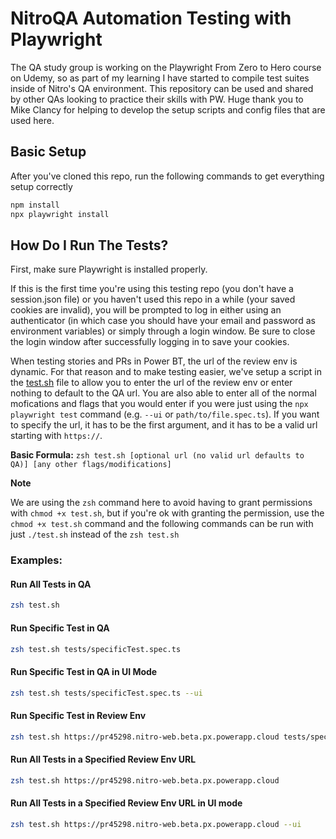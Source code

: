 # NitroQA Automation Testing with Playwright
The QA study group is working on the Playwright From Zero to Hero course on Udemy, so as part of my learning I have started to compile test suites inside of Nitro's QA environment. This repository can be used and shared by other QAs looking to practice their skills with PW. Huge thank you to Mike Clancy for helping to develop the setup scripts and config files that are used here.

## Basic Setup

After you've cloned this repo, run the following commands to get everything setup correctly

```bash
npm install
npx playwright install
```

## How Do I Run The Tests?

First, make sure Playwright is installed properly. 

If this is the first time you're using this testing repo (you don't have a session.json file) or you haven't used this repo in a while (your saved cookies are invalid), you will be prompted to log in either using an authenticator (in which case you should have your email and password as environment variables) or simply through a login window. Be sure to close the login window after successfully logging in to save your cookies.

When testing stories and PRs in Power BT, the url of the review env is dynamic. For that reason and to make testing easier, we've setup a script in the [test.sh](./test.sh) file to allow you to enter the url of the review env or enter nothing to default to the QA url. You are also able to enter all of the normal mofications and flags that you would enter if you were just using the `npx playwright test` command (e.g. `--ui` or `path/to/file.spec.ts`). If you want to specify the url, it has to be the first argument, and it has to be a valid url starting with `https://`.

**Basic Formula:** `zsh test.sh [optional url (no valid url defaults to QA)] [any other flags/modifications]`

**Note**

We are using the `zsh` command here to avoid having to grant permissions with `chmod +x test.sh`, but if you're ok with granting the permission, use the `chmod +x test.sh` command and the following commands can be run with just `./test.sh` instead of the `zsh test.sh`

### Examples:

#### Run All Tests in QA

```bash
zsh test.sh
```

#### Run Specific Test in QA

```bash
zsh test.sh tests/specificTest.spec.ts
```

#### Run Specific Test in QA in UI Mode

```bash
zsh test.sh tests/specificTest.spec.ts --ui
```

#### Run Specific Test in Review Env

```bash
zsh test.sh https://pr45298.nitro-web.beta.px.powerapp.cloud tests/specificTest.spec.ts
```

#### Run All Tests in a Specified Review Env URL

```bash
zsh test.sh https://pr45298.nitro-web.beta.px.powerapp.cloud
```

#### Run All Tests in a Specified Review Env URL in UI mode

```bash
zsh test.sh https://pr45298.nitro-web.beta.px.powerapp.cloud --ui
```
